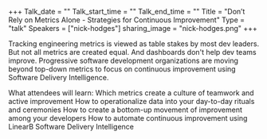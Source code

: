 +++
Talk_date = ""
Talk_start_time = ""
Talk_end_time = ""
Title = "Don’t Rely on Metrics Alone - Strategies for Continuous Improvement"
Type = "talk"
Speakers = ["nick-hodges"]
sharing_image = "nick-hodges.png"
+++

Tracking engineering metrics is viewed as table stakes by most dev leaders. But not all metrics are created equal. And dashboards don't help dev teams improve. Progressive software development organizations are moving beyond top-down metrics to focus on continuous improvement using Software Delivery Intelligence. 

What attendees will learn: Which metrics create a culture of teamwork and active improvement How to operationalize data into your day-to-day rituals and ceremonies How to create a bottom-up movement of improvement among your developers How to automate continuous improvement using LinearB Software Delivery Intelligence
